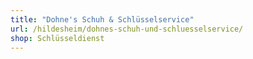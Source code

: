 ```yaml
---
title: "Dohne's Schuh & Schlüsselservice"
url: /hildesheim/dohnes-schuh-und-schluesselservice/
shop: Schlüsseldienst
---
```

